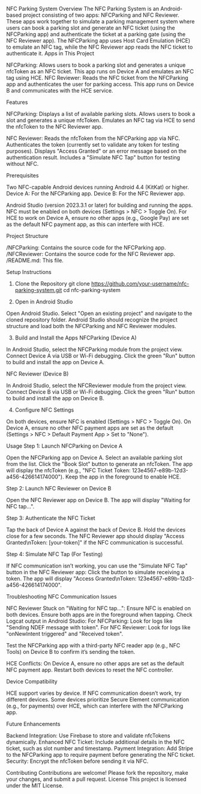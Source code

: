 NFC Parking System
Overview
The NFC Parking System is an Android-based project consisting of two apps: NFCParking and NFC Reviewer. These apps work together to simulate a parking management system where users can book a parking slot and generate an NFC ticket (using the NFCParking app) and authenticate the ticket at a parking gate (using the NFC Reviewer app). The NFCParking app uses Host Card Emulation (HCE) to emulate an NFC tag, while the NFC Reviewer app reads the NFC ticket to authenticate it.
Apps in This Project

NFCParking: Allows users to book a parking slot and generates a unique nfcToken as an NFC ticket. This app runs on Device A and emulates an NFC tag using HCE.
NFC Reviewer: Reads the NFC ticket from the NFCParking app and authenticates the user for parking access. This app runs on Device B and communicates with the HCE service.

Features

NFCParking:
Displays a list of available parking slots.
Allows users to book a slot and generates a unique nfcToken.
Emulates an NFC tag via HCE to send the nfcToken to the NFC Reviewer app.


NFC Reviewer:
Reads the nfcToken from the NFCParking app via NFC.
Authenticates the token (currently set to validate any token for testing purposes).
Displays "Access Granted" or an error message based on the authentication result.
Includes a "Simulate NFC Tap" button for testing without NFC.



Prerequisites

Two NFC-capable Android devices running Android 4.4 (KitKat) or higher.
Device A: For the NFCParking app.
Device B: For the NFC Reviewer app.


Android Studio (version 2023.3.1 or later) for building and running the apps.
NFC must be enabled on both devices (Settings > NFC > Toggle On).
For HCE to work on Device A, ensure no other apps (e.g., Google Pay) are set as the default NFC payment app, as this can interfere with HCE.

Project Structure

/NFCParking: Contains the source code for the NFCParking app.
/NFCReviewer: Contains the source code for the NFC Reviewer app.
/README.md: This file.

Setup Instructions
1. Clone the Repository
git clone https://github.com/your-username/nfc-parking-system.git
cd nfc-parking-system

2. Open in Android Studio

Open Android Studio.
Select "Open an existing project" and navigate to the cloned repository folder.
Android Studio should recognize the project structure and load both the NFCParking and NFC Reviewer modules.

3. Build and Install the Apps
NFCParking (Device A)

In Android Studio, select the NFCParking module from the project view.
Connect Device A via USB or Wi-Fi debugging.
Click the green "Run" button to build and install the app on Device A.

NFC Reviewer (Device B)

In Android Studio, select the NFCReviewer module from the project view.
Connect Device B via USB or Wi-Fi debugging.
Click the green "Run" button to build and install the app on Device B.

4. Configure NFC Settings

On both devices, ensure NFC is enabled (Settings > NFC > Toggle On).
On Device A, ensure no other NFC payment apps are set as the default (Settings > NFC > Default Payment App > Set to "None").

Usage
Step 1: Launch NFCParking on Device A

Open the NFCParking app on Device A.
Select an available parking slot from the list.
Click the "Book Slot" button to generate an nfcToken.
The app will display the nfcToken (e.g., "NFC Ticket Token: 123e4567-e89b-12d3-a456-426614174000").
Keep the app in the foreground to enable HCE.

Step 2: Launch NFC Reviewer on Device B

Open the NFC Reviewer app on Device B.
The app will display "Waiting for NFC tap…".

Step 3: Authenticate the NFC Ticket

Tap the back of Device A against the back of Device B.
Hold the devices close for a few seconds.
The NFC Reviewer app should display "Access Granted\nToken: [your-token]" if the NFC communication is successful.

Step 4: Simulate NFC Tap (For Testing)

If NFC communication isn’t working, you can use the "Simulate NFC Tap" button in the NFC Reviewer app:
Click the button to simulate receiving a token.
The app will display "Access Granted\nToken: 123e4567-e89b-12d3-a456-426614174000".



Troubleshooting
NFC Communication Issues

NFC Reviewer Stuck on "Waiting for NFC tap…":
Ensure NFC is enabled on both devices.
Ensure both apps are in the foreground when tapping.
Check Logcat output in Android Studio:
For NFCParking: Look for logs like "Sending NDEF message with token".
For NFC Reviewer: Look for logs like "onNewIntent triggered" and "Received token".


Test the NFCParking app with a third-party NFC reader app (e.g., NFC Tools) on Device B to confirm it’s sending the token.


HCE Conflicts:
On Device A, ensure no other apps are set as the default NFC payment app.
Restart both devices to reset the NFC controller.



Device Compatibility

HCE support varies by device. If NFC communication doesn’t work, try different devices.
Some devices prioritize Secure Element communication (e.g., for payments) over HCE, which can interfere with the NFCParking app.

Future Enhancements

Backend Integration: Use Firebase to store and validate nfcTokens dynamically.
Enhanced NFC Ticket: Include additional details in the NFC ticket, such as slot number and timestamp.
Payment Integration: Add Stripe to the NFCParking app to require payment before generating the NFC ticket.
Security: Encrypt the nfcToken before sending it via NFC.

Contributing
Contributions are welcome! Please fork the repository, make your changes, and submit a pull request.
License
This project is licensed under the MIT License.
